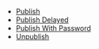 
  - [Publish](./01_publish.md) 
  - [Publish Delayed](./02_publish_delayed.md) 
  - [Publish With Password](./03_publish_with_password.md) 
  - [Unpublish](./04_unpublish.md) 
